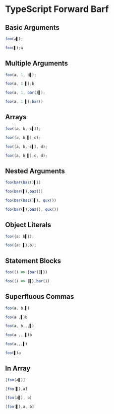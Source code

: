 # TypeScript Forward Barf
## Basic Arguments
```typescript
foo(a▌);
```
```typescript
foo(▌);a
```

## Multiple Arguments
```typescript
foo(a, 1, b▌);
```
```typescript
foo(a, 1 ▌);b
```

```typescript
foo(a, 1, bar()▌);
```
```typescript
foo(a, 1 ▌);bar()
```

## Arrays
```typescript
foo([a, b, c▌]);
```
```typescript
foo([a, b ▌],c);
```

```typescript
foo([a, b, c▌], d);
```
```typescript
foo([a, b ▌],c, d);
```

## Nested Arguments
```typescript
foo(bar(baz()▌))
```
```typescript
foo(bar(▌),baz())
```

```typescript
foo(bar(baz()▌), qux())
```
```typescript
foo(bar(▌),baz(), qux())
```

## Object Literals
```typescript
foo({a: b▌});
```
```typescript
foo({a: ▌},b);
```

## Statement Blocks
```typescript
foo(() => {bar()▌})
```
```typescript
foo(() => {▌},bar())
```

## Superfluous Commas
```typescript
foo(a, b,▌)
```
```typescript
foo(a ,▌)b
```

```typescript
foo(a, b,,,▌)
```
```typescript
foo(a ,,,▌)b
```

```typescript
foo(a,,,▌)
```
```typescript
foo(▌)a
```

## In Array
```typescript
[foo(a▌)]
```
```typescript
[foo(▌),a]
```

```typescript
[foo(a▌), b]
```
```typescript
[foo(▌),a, b]
```